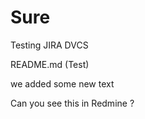 # Sure
Testing JIRA DVCS




README.md (Test)

we added some new text



Can you see this in Redmine ?
